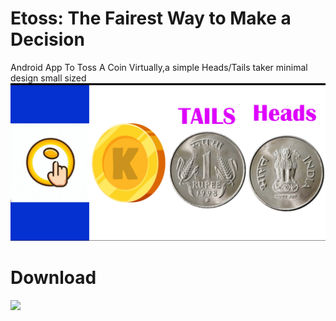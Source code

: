 # Etoss: The Fairest Way to Make a Decision
Android App To Toss A Coin Virtually,a simple Heads/Tails taker minimal design small sized 
<img src="img.webp"/>

# Download
<a href="https://github.com/Pratyay360/eToss/releases/download/v2.0/app-release.apk" target="_blank"><img src="https://cdn.pixabay.com/photo/2016/12/18/13/45/download-1915753_960_720.png" height="100"  target="_blank"></a>

